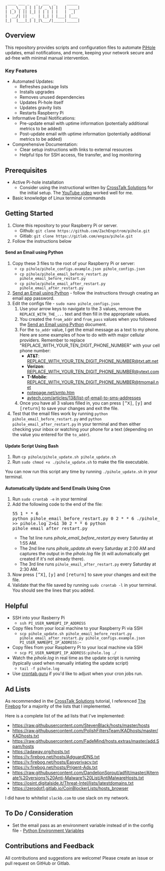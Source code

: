 ```
 ____ ___ _   _  ___  _     _____
|  _ \_ _| | | |/ _ \| |   | ____|
| |_) | || |_| | | | | |   |  _|
|  __/| ||  _  | |_| | |___| |___
|_|  |___|_| |_|\___/|_____|_____|
```

## Overview

This repository provides scripts and configuration files to automate [PiHole](https://docs.pi-hole.net/) updates, email notifications, and more, keeping your network secure and ad-free with minimal manual intervention.

### Key Features

- Automated Updates:
   - Refreshes package lists
   - Installs upgrades
   - Removes unused dependencies
   - Updates Pi-hole itself
   - Updates gravity lists
   - Restarts Raspberry Pi
- Informative Email Notifications:
   - Pre-update email with uptime information (potentially additional metrics to be added)
   - Post-update email with uptime information (potentially additional metrics to be added)
- Comprehensive Documentation:
   - Clear setup instructions with links to external resources
   - Helpful tips for SSH access, file transfer, and log monitoring

## Prerequisites

- Active Pi-hole installation
   - Consider using the instructional written by [CrossTalk Solutions](https://www.crosstalksolutions.com/the-worlds-greatest-pi-hole-and-unbound-tutorial-2023/) for the initial setup. The [YouTube video](https://youtu.be/cE21YjuaB6o) worked well for me.
- Basic knowledge of Linux terminal commands

## Getting Started

1. Clone this repository to your Raspberry Pi or server.
   - Github: `git clone https://github.com/ZachEngstrom/pihole.git`
   - Gitlab: `git clone https://gitlab.com/engza/pihole.git`
1. Follow the instructions below

#### Send an Email using Python

1. Copy these 3 files to the root of your Raspberry Pi or server:
   - `cp pihole/pihole_configs.example.json pihole_configs.json`
   - `cp pihole/pihole_email_before_restart.py pihole_email_before_restart.py`
   - `cp pihole/pihole_email_after_restart.py pihole_email_after_restart.py`
1. [Send an Email using Python](./docs/smtp.md) - follow the instructions through creating an email app password.
1. Edit the configs file - `sudo nano pihole_configs.json`
   1. Use your arrow keys to navigate to the 3 values, remove the `REPLACE_WITH_THE_...` text and then fill in the appropriate values.
   1. You created the `from_addr` and `from_pass` values when you followed the [Send an Email using Python](./docs/smtp.md) document.
   1. For the `to_addr` value, I get the email message as a text to my phone. Here are some examples of how to do with with major cellular providers. Remember to replace "REPLACE_WITH_YOUR_TEN_DIGIT_PHONE_NUMBER" with your cell phone number:
      - **AT&T**: REPLACE_WITH_YOUR_TEN_DIGIT_PHONE_NUMBER@txt.att.net
      - **Verizon**: REPLACE_WITH_YOUR_TEN_DIGIT_PHONE_NUMBER@vtext.com
      - **T-Mobile**: REPLACE_WITH_YOUR_TEN_DIGIT_PHONE_NUMBER@tmomail.net
      - [notepage.net/smtp.htm](https://www.notepage.net/smtp.htm)
      - [avtech.com/articles/138/list-of-email-to-sms-addresses](https://avtech.com/articles/138/list-of-email-to-sms-addresses/)
   1. Once you have all 3 values filled in, you can press <kbd>[^X]</kbd>, <kbd>[y]</kbd> and <kbd>[return]</kbd> to save your changes and exit the file.
1. Test that the email files work by running `python pihole_email_before_restart.py` and `python pihole_email_after_restart.py` in your terminal and then either checking your inbox or watching your phone for a text (depending on the value you entered for the `to_addr`).

#### Update Script Using Bash

1. Run `cp pihole/pihole_update.sh pihole_update.sh`
1. Run `sudo chmod +x ./pihole_update.sh` to make the file executable.

You can now run this script any time by running `./pihole_update.sh` in your terminal.

#### Automatically Update and Send Emails Using Cron

1. Run `sudo crontab -e` in your terminal
1. Add the following code to the end of the file:<br><pre>55 1 * * 6 python pihole\_email\_before\_restart.py
0 2 * * 6 ./pihole_update.sh >> pihole.log 2>&1
30 2 * * 6 python pihole\_email\_after\_restart.py</pre>
   - The 1st line runs *pihole_email_before_restart.py* every Saturday at 1:55 AM.
   - The 2nd line runs *pihole_update.sh* every Saturday at 2:00 AM and captures the output in the *pihole.log* file (it will automatically get created if it's not already there).
   - The 3rd line runs `pihole_email_after_restart.py` every Saturday at 2:30 AM.
1. Now press <kbd>[^X]</kbd>, <kbd>[y]</kbd> and <kbd>[return]</kbd> to save your changes and exit the file.
1. Validate that the file saved by running `sudo crontab -l` in your terminal. You should see the lines that you added.

## Helpful

- SSH into your Rasberry Pi
   - `ssh PI_USER_NAME@PI_IP_ADDRESS`
- Copy files from your local machine to your Raspberry Pi via SSH
   - `scp pihole_update.sh pihole_email_before_restart.py pihole_email_after_restart.py pihole_configs.example.json PI_USER_NAME@PI_IP_ADDRESS:~`
- Copy files from your Raspberry Pi to your local machine via SSH
   - `scp PI_USER_NAME@PI_IP_ADDRESS:pihole.log ./`
- Watch the *pihole.log* in real time as the update script is running (typically used when manually intiating the update script)
   - `tail -f pihole.log`
- Use [crontab.guru](https://crontab.guru/) if you'd like to adjust when your cron jobs run.

## Ad Lists

As recommended in the [CrossTalk Solutions](https://www.crosstalksolutions.com/the-worlds-greatest-pi-hole-and-unbound-tutorial-2023/) tutorial, I referenced [The Firebog](https://firebog.net/) for a majority of the lists that I implemented.

Here is a complete list of the ad lists that I've implemented:
- <https://raw.githubusercontent.com/StevenBlack/hosts/master/hosts>
- <https://raw.githubusercontent.com/PolishFiltersTeam/KADhosts/master/KADhosts.txt>
- <https://raw.githubusercontent.com/FadeMind/hosts.extras/master/add.Spam/hosts>
- <https://adaway.org/hosts.txt>
- <https://v.firebog.net/hosts/AdguardDNS.txt>
- <https://v.firebog.net/hosts/Easyprivacy.txt>
- <https://v.firebog.net/hosts/Prigent-Ads.txt>
- <https://raw.githubusercontent.com/DandelionSprout/adfilt/master/Alternate%20versions%20Anti-Malware%20List/AntiMalwareHosts.txt>
- <https://osint.digitalside.it/Threat-Intel/lists/latestdomains.txt>
- <https://zerodot1.gitlab.io/CoinBlockerLists/hosts_browser>

I did have to whitelist `slackb.com` to use slack on my network.

## To Do / Consideration

- Set the email pass as an environment variable instead of in the config file - [Python Environment Variables](https://networkdirection.net/python/resources/env-variable/)

## Contributions and Feedback

All contributions and suggestions are welcome! Please create an issue or pull request on GitHub or Gitlab.